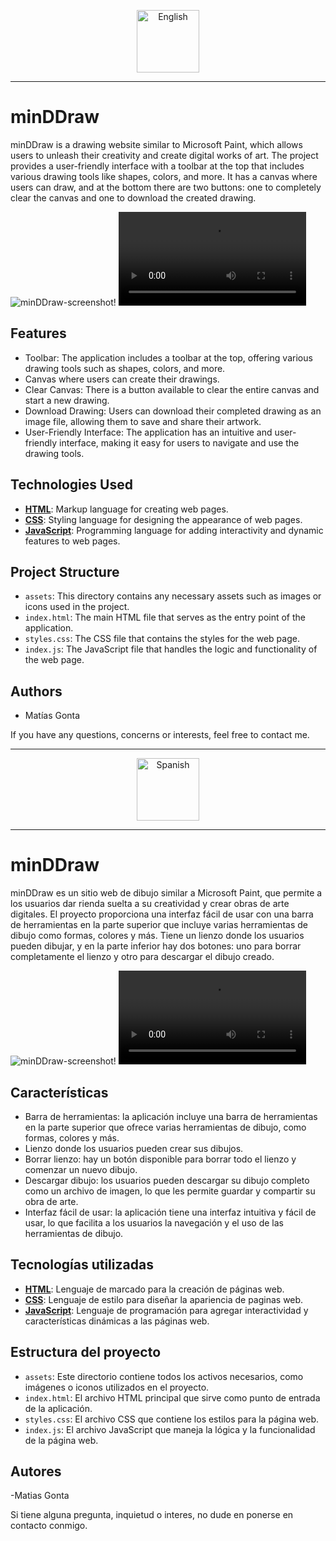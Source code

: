 <p align="center">
  <img src="https://upload.wikimedia.org/wikipedia/en/thumb/a/ae/Flag_of_the_United_Kingdom.svg/2560px-Flag_of_the_United_Kingdom.svg.png" alt="English" width="100px" />
</p>

---

# minDDraw

minDDraw is a drawing website similar to Microsoft Paint, which allows users to unleash their creativity and create digital works of art. The project provides a user-friendly interface with a toolbar at the top that includes various drawing tools like shapes, colors, and more. It has a canvas where users can draw, and at the bottom there are two buttons: one to completely clear the canvas and one to download the created drawing.

![minDDraw-screenshot!](./assets/minddraw-screenshot.pngscreenshot1.png) ![minDDraw-video!](./assets/minddraw-video.mp4)

## Features

- Toolbar: The application includes a toolbar at the top, offering various drawing tools such as shapes, colors, and more.
- Canvas where users can create their drawings.
- Clear Canvas: There is a button available to clear the entire canvas and start a new drawing.
- Download Drawing: Users can download their completed drawing as an image file, allowing them to save and share their artwork.
- User-Friendly Interface: The application has an intuitive and user-friendly interface, making it easy for users to navigate and use the drawing tools.

## Technologies Used

- <a href="https://developer.mozilla.org/en-US/docs/Web/HTML" target="_blank">**HTML**</a>: Markup language for creating web pages.
- <a href="https://developer.mozilla.org/en-US/docs/Web/CSS" target="_blank">**CSS**</a>: Styling language for designing the appearance of web pages.
- <a href="https://developer.mozilla.org/en-US/docs/Web/JavaScript" target="_blank">**JavaScript**</a>: Programming language for adding interactivity and dynamic features to web pages.

## Project Structure

- `assets`: This directory contains any necessary assets such as images or icons used in the project.
- `index.html`: The main HTML file that serves as the entry point of the application.
- `styles.css`: The CSS file that contains the styles for the web page.
- `index.js`: The JavaScript file that handles the logic and functionality of the web page.

## Authors

- Matías Gonta

If you have any questions, concerns or interests, feel free to contact me.

---

<p align="center">
  <img src="https://upload.wikimedia.org/wikipedia/commons/thumb/9/9a/Flag_of_Spain.svg/2560px-Flag_of_Spain.svg.png" alt="Spanish" width="100px" />
</p>

---

# minDDraw

minDDraw es un sitio web de dibujo similar a Microsoft Paint, que permite a los usuarios dar rienda suelta a su creatividad y crear obras de arte digitales. El proyecto proporciona una interfaz fácil de usar con una barra de herramientas en la parte superior que incluye varias herramientas de dibujo como formas, colores y más. Tiene un lienzo donde los usuarios pueden dibujar, y en la parte inferior hay dos botones: uno para borrar completamente el lienzo y otro para descargar el dibujo creado.

![minDDraw-screenshot!](./assets/minddraw-screenshot.pngscreenshot1.png) ![minDDraw-video!](./assets/minddraw-video.mp4)

## Características

- Barra de herramientas: la aplicación incluye una barra de herramientas en la parte superior que ofrece varias herramientas de dibujo, como formas, colores y más.
- Lienzo donde los usuarios pueden crear sus dibujos.
- Borrar lienzo: hay un botón disponible para borrar todo el lienzo y comenzar un nuevo dibujo.
- Descargar dibujo: los usuarios pueden descargar su dibujo completo como un archivo de imagen, lo que les permite guardar y compartir su obra de arte.
- Interfaz fácil de usar: la aplicación tiene una interfaz intuitiva y fácil de usar, lo que facilita a los usuarios la navegación y el uso de las herramientas de dibujo.

## Tecnologías utilizadas

- <a href="https://developer.mozilla.org/en-US/docs/Web/HTML" target="_blank">**HTML**</a>: Lenguaje de marcado para la creación de páginas web.
- <a href="https://developer.mozilla.org/en-US/docs/Web/CSS" target="_blank">**CSS**</a>: Lenguaje de estilo para diseñar la apariencia de paginas web.
- <a href="https://developer.mozilla.org/en-US/docs/Web/JavaScript" target="_blank">**JavaScript**</a>: Lenguaje de programación para agregar interactividad y características dinámicas a las páginas web.

## Estructura del proyecto

- `assets`: Este directorio contiene todos los activos necesarios, como imágenes o iconos utilizados en el proyecto.
- `index.html`: El archivo HTML principal que sirve como punto de entrada de la aplicación.
- `styles.css`: El archivo CSS que contiene los estilos para la página web.
- `index.js`: El archivo JavaScript que maneja la lógica y la funcionalidad de la página web.

## Autores

-Matias Gonta

Si tiene alguna pregunta, inquietud o interes, no dude en ponerse en contacto conmigo.